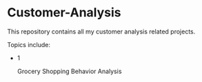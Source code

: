 # Customer-Analysis

This repository contains all my customer analysis related projects.

Topics include:

- 1

    Grocery Shopping Behavior Analysis
